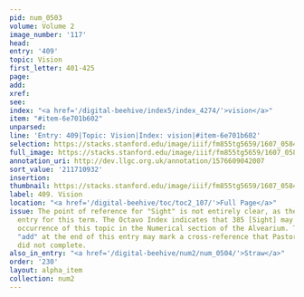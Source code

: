 ```yaml
---
pid: num_0503
volume: Volume 2
image_number: '117'
head:
entry: '409'
topic: Vision
first_letter: 401-425
page:
add:
xref:
see:
index: "<a href='/digital-beehive/index5/index_4274/'>vision</a>"
item: "#item-6e701b602"
unparsed:
line: 'Entry: 409|Topic: Vision|Index: vision|#item-6e701b602'
selection: https://stacks.stanford.edu/image/iiif/fm855tg5659/1607_0584/297,932,3049,471/full/0/default.jpg
full_image: https://stacks.stanford.edu/image/iiif/fm855tg5659/1607_0584/full/full/0/default.jpg
annotation_uri: http://dev.llgc.org.uk/annotation/1576609042007
sort_value: '211710932'
insertion:
thumbnail: https://stacks.stanford.edu/image/iiif/fm855tg5659/1607_0584/297,932,600,180/250,/0/default.jpg
label: 409. Vision
location: "<a href='/digital-beehive/toc/toc2_107/'>Full Page</a>"
issue: The point of reference for "Sight" is not entirely clear, as there is no alphabetical
  entry for this term. The Octavo Index indicates that 385 [Sight] may be the earliest
  occurrence of this topic in the Numerical section of the Alvearium. The solitary
  "add" at the end of this entry may mark a cross-reference that Pastorius mistakenly
  did not complete.
also_in_entry: "<a href='/digital-beehive/num2/num_0504/'>Straw</a>"
order: '230'
layout: alpha_item
collection: num2
---
```

